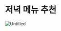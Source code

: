# 저녁 메뉴 추천

![Untitled](https://prod-files-secure.s3.us-west-2.amazonaws.com/0a8739cf-5cbd-4d89-91ba-f8f2aad03661/da062783-ffac-479a-9a93-3e5dca407240/Untitled.png)
